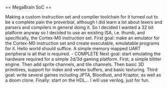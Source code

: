 == MegaBrain SoC ==

Making a custom instruction set and compiler toolchain for it turned out to be 
a complete pain the proverbial, although I did learn a lot about lexers and 
parsers and compilers in general doing it.
    So I decided I wanted a 32 bit platform anyway so I decided to use an 
existing ISA, i.e. thumb, and specifically, the Cortex-M0 instruction set.
    First goal: make an emulator for the Cortex-M0 instruction set and create
executable, emulatable programs for it. Hello world should suffice. A simple 
memory mapped UART peripheral is all that is required. - COMPLETE
    Next goal: start emulating the hardware required for a simple 2d/3d 
gaming platform. First, a simple blitter engine. Then add sprite channels, and tile channels. Then basic 3D primitives, support for index and vertex buffers, and basic texturing.
    Third goal: write several games including JPTA, Bloodlust, and Kraptor, as well as a doom clone.
    Finally: start on the HDL... I will use verilog, just for fun.


